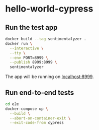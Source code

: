 # hello-world-cypress

## Run the test app

```bash
docker build --tag sentimentalyzer .
docker run \
  --interactive \
  --tty \
  --env PORT=8999 \
  --publish 8999:8999 \
  sentimentalyzer
```

The app will be running on [localhost:8999](http://localhost:8999).

## Run end-to-end tests

```bash
cd e2e
docker-compose up \
  --build \
  --abort-on-container-exit \
  --exit-code-from cypress
```